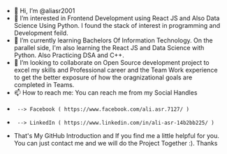 - 👋 Hi, I’m @aliasr2001
- 👀 I’m interested in Frontend Development using React JS and Also Data Science Using Python. I found the stack of interest in programming and Development feild. 
- 🌱 I’m currently learning Bachelors Of Information Technology. On the parallel side, I'm also learning the React JS and Data Science with Python. Also Practicing DSA and C++.
- 💞️ I’m looking to collaborate on Open Source development project to excel my skills and Professional career and the Team Work experience to get the better exposure of how the oragnizational goals are completed in Teams.
- 📫 How to reach me:
      You can reach me from my Social Handles 
-      --> Facebook ( https://www.facebook.com/ali.asr.7127/ )
-      --> LinkedIn ( https://www.linkedin.com/in/ali-asr-14b2bb225/ )
- That's My GitHub Introduction and If you find me a little helpful for you. You can just contact me and we will do the Project Together :). Thanks

<!---
aliasr2001/aliasr2001 is a ✨ special ✨ repository because its `README.md` (this file) appears on your GitHub profile.
You can click the Preview link to take a look at your changes.
--->
